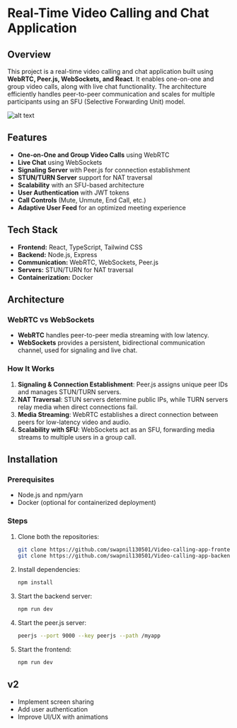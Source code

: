# Real-Time Video Calling and Chat Application

## Overview
This project is a real-time video calling and chat application built using **WebRTC, Peer.js, WebSockets, and React**. It enables one-on-one and group video calls, along with live chat functionality. The architecture efficiently handles peer-to-peer communication and scales for multiple participants using an SFU (Selective Forwarding Unit) model.

![alt text](<Screenshot 2025-01-31 234205.png>)

## Features
- **One-on-One and Group Video Calls** using WebRTC
- **Live Chat** using WebSockets
- **Signaling Server** with Peer.js for connection establishment
- **STUN/TURN Server** support for NAT traversal
- **Scalability** with an SFU-based architecture
- **User Authentication** with JWT tokens
- **Call Controls** (Mute, Unmute, End Call, etc.)
- **Adaptive User Feed** for an optimized meeting experience

## Tech Stack
- **Frontend:** React, TypeScript, Tailwind CSS
- **Backend:** Node.js, Express
- **Communication:** WebRTC, WebSockets, Peer.js
- **Servers:** STUN/TURN for NAT traversal
- **Containerization:** Docker

## Architecture
### WebRTC vs WebSockets
- **WebRTC** handles peer-to-peer media streaming with low latency.
- **WebSockets** provides a persistent, bidirectional communication channel, used for signaling and live chat.

### How It Works
1. **Signaling & Connection Establishment**: Peer.js assigns unique peer IDs and manages STUN/TURN servers.
2. **NAT Traversal**: STUN servers determine public IPs, while TURN servers relay media when direct connections fail.
3. **Media Streaming**: WebRTC establishes a direct connection between peers for low-latency video and audio.
4. **Scalability with SFU**: WebSockets act as an SFU, forwarding media streams to multiple users in a group call.

## Installation
### Prerequisites
- Node.js and npm/yarn
- Docker (optional for containerized deployment)

### Steps
1. Clone both the repositories:
   ```sh
   git clone https://github.com/swapnil130501/Video-calling-app-frontend
   git clone https://github.com/swapnil130501/Video-calling-app-backend
   ```
2. Install dependencies:
   ```sh
   npm install
   ```
3. Start the backend server:
   ```sh
   npm run dev
   ```
4. Start the peer.js server:
   ```sh
   peerjs --port 9000 --key peerjs --path /myapp
   ```
5. Start the frontend:
   ```sh
   npm run dev
   ```

## v2
- Implement screen sharing
- Add user authentication
- Improve UI/UX with animations


